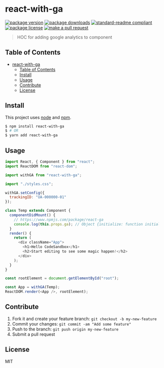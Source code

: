 
# react-with-ga
[![package version](https://img.shields.io/npm/v/react-with-ga.svg?style=flat-square)](https://npmjs.org/package/react-with-ga)
[![package downloads](https://img.shields.io/npm/dm/react-with-ga.svg?style=flat-square)](https://npmjs.org/package/react-with-ga)
[![standard-readme compliant](https://img.shields.io/badge/readme%20style-standard-brightgreen.svg?style=flat-square)](https://github.com/RichardLitt/standard-readme)
[![package license](https://img.shields.io/npm/l/react-with-ga.svg?style=flat-square)](https://npmjs.org/package/react-with-ga)
[![make a pull request](https://img.shields.io/badge/PRs-welcome-brightgreen.svg?style=flat-square)](http://makeapullrequest.com)

> HOC for adding google analytics to component

## Table of Contents

- [react-with-ga](#react-with-ga)
    - [Table of Contents](#table-of-contents)
    - [Install](#install)
    - [Usage](#usage)
    - [Contribute](#contribute)
    - [License](#license)

## Install

This project uses [node](https://nodejs.org) and [npm](https://www.npmjs.com). 

```sh
$ npm install react-with-ga
$ # OR
$ yarn add react-with-ga
```

## Usage

```js
import React, { Component } from "react";
import ReactDOM from "react-dom";

import withGA from "react-with-ga";

import "./styles.css";

withGA.setConfig({
  trackingID: "UA-000000-01"
});

class Temp extends Component {
  componentDidMount() {
    // https://www.npmjs.com/package/react-ga
    console.log(this.props.ga); // Object {initialize: function initialize(), ga: function ga(), set: function set(), send: function send(), pageview: function pageview()…}
  }
  render() {
    return (
      <div className="App">
        <h1>Hello CodeSandbox</h1>
        <h2>Start editing to see some magic happen!</h2>
      </div>
    );
  }
}

const rootElement = document.getElementById("root");

const App = withGA(Temp);
ReactDOM.render(<App />, rootElement);
```

## Contribute

1. Fork it and create your feature branch: `git checkout -b my-new-feature`
2. Commit your changes: `git commit -am "Add some feature"`
3. Push to the branch: `git push origin my-new-feature`
4. Submit a pull request

## License

MIT
    